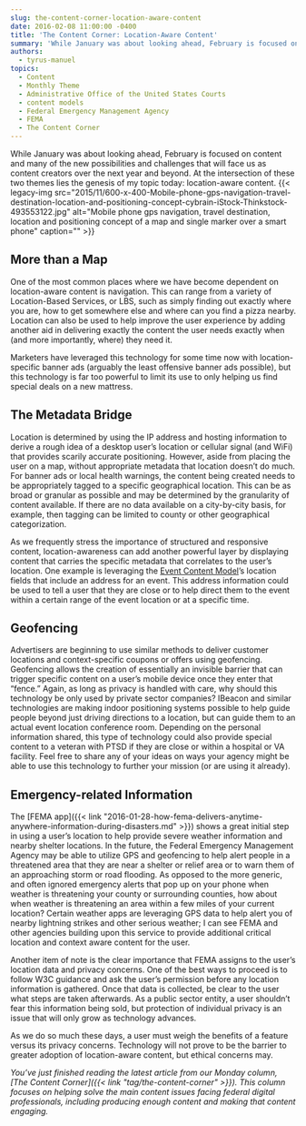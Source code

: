 ```yaml
---
slug: the-content-corner-location-aware-content
date: 2016-02-08 11:00:00 -0400
title: 'The Content Corner: Location-Aware Content'
summary: 'While January was about looking ahead, February is focused on content and many of the new possibilities and challenges that will face us as content creators over the next year and beyond. At the intersection of these two themes lies the genesis of my topic today: location-aware content. More than a Map One of the'
authors:
  - tyrus-manuel
topics:
  - Content
  - Monthly Theme
  - Administrative Office of the United States Courts
  - content models
  - Federal Emergency Management Agency
  - FEMA
  - The Content Corner
---
```


While January was about looking ahead, February is focused on content and many of the new possibilities and challenges that will face us as content creators over the next year and beyond. At the intersection of these two themes lies the genesis of my topic today: location-aware content. {{< legacy-img src="2015/11/600-x-400-Mobile-phone-gps-navigation-travel-destination-location-and-positioning-concept-cybrain-iStock-Thinkstock-493553122.jpg" alt="Mobile phone gps navigation, travel destination, location and positioning concept of a map and single marker over a smart phone" caption="" >}} 

## More than a Map

One of the most common places where we have become dependent on location-aware content is navigation. This can range from a variety of Location-Based Services, or LBS, such as simply finding out exactly where you are, how to get somewhere else and where can you find a pizza nearby. Location can also be used to help improve the user experience by adding another aid in delivering exactly the content the user needs exactly when (and more importantly, where) they need it.

Marketers have leveraged this technology for some time now with location-specific banner ads (arguably the least offensive banner ads possible), but this technology is far too powerful to limit its use to only helping us find special deals on a new mattress.

## The Metadata Bridge

Location is determined by using the IP address and hosting information to derive a rough idea of a desktop user’s location or cellular signal (and WiFi) that provides scarily accurate positioning. However, aside from placing the user on a map, without appropriate metadata that location doesn’t do much. For banner ads or local health warnings, the content being created needs to be appropriately tagged to a specific geographical location. This can be as broad or granular as possible and may be determined by the granularity of content available. If there are no data available on a city-by-city basis, for example, then tagging can be limited to county or other geographical categorization.

As we frequently stress the importance of structured and responsive content, location-awareness can add another powerful layer by displaying content that carries the specific metadata that correlates to the user’s location. One example is leveraging the [Event Content Model](http://gsa.github.io/Open-And-Structured-Content-Models/models/event-model.html)’s location fields that include an address for an event. This address information could be used to tell a user that they are close or to help direct them to the event within a certain range of the event location or at a specific time.

## Geofencing

Advertisers are beginning to use similar methods to deliver customer locations and context-specific coupons or offers using geofencing. Geofencing allows the creation of essentially an invisible barrier that can trigger specific content on a user&#8217;s mobile device once they enter that “fence.” Again, as long as privacy is handled with care, why should this technology be only used by private sector companies? IBeacon and similar technologies are making indoor positioning systems possible to help guide people beyond just driving directions to a location, but can guide them to an actual event location conference room. Depending on the personal information shared, this type of technology could also provide special content to a veteran with PTSD if they are close or within a hospital or VA facility. Feel free to share any of your ideas on ways your agency might be able to use this technology to further your mission (or are using it already).

## Emergency-related Information

The [FEMA app]({{< link "2016-01-28-how-fema-delivers-anytime-anywhere-information-during-disasters.md" >}}) shows a great initial step in using a user’s location to help provide severe weather information and nearby shelter locations. In the future, the Federal Emergency Management Agency may be able to utilize GPS and geofencing to help alert people in a threatened area that they are near a shelter or relief area or to warn them of an approaching storm or road flooding. As opposed to the more generic, and often ignored emergency alerts that pop up on your phone when weather is threatening your county or surrounding counties, how about when weather is threatening an area within a few miles of your current location? Certain weather apps are leveraging GPS data to help alert you of nearby lightning strikes and other serious weather; I can see FEMA and other agencies building upon this service to provide additional critical location and context aware content for the user.

Another item of note is the clear importance that FEMA assigns to the user’s location data and privacy concerns. One of the best ways to proceed is to follow W3C guidance and ask the user&#8217;s permission before any location information is gathered. Once that data is collected, be clear to the user what steps are taken afterwards. As a public sector entity, a user shouldn&#8217;t fear this information being sold, but protection of individual privacy is an issue that will only grow as technology advances.

As we do so much these days, a user must weigh the benefits of a feature versus its privacy concerns. Technology will not prove to be the barrier to greater adoption of location-aware content, but ethical concerns may.

_You’ve just finished reading the latest article from our Monday column, [The Content Corner]({{< link "tag/the-content-corner" >}}). This column focuses on helping solve the main content issues facing federal digital professionals, including producing enough content and making that content engaging._